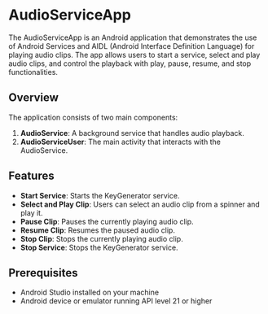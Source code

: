 # AudioServiceApp

The AudioServiceApp is an Android application that demonstrates the use of Android Services and AIDL (Android Interface Definition Language) for playing audio clips. The app allows users to start a service, select and play audio clips, and control the playback with play, pause, resume, and stop functionalities.

## Overview

The application consists of two main components:

1. **AudioService**: A background service that handles audio playback.
2. **AudioServiceUser**: The main activity that interacts with the AudioService.

## Features

- **Start Service**: Starts the KeyGenerator service.
- **Select and Play Clip**: Users can select an audio clip from a spinner and play it.
- **Pause Clip**: Pauses the currently playing audio clip.
- **Resume Clip**: Resumes the paused audio clip.
- **Stop Clip**: Stops the currently playing audio clip.
- **Stop Service**: Stops the KeyGenerator service.

## Prerequisites

- Android Studio installed on your machine
- Android device or emulator running API level 21 or higher


